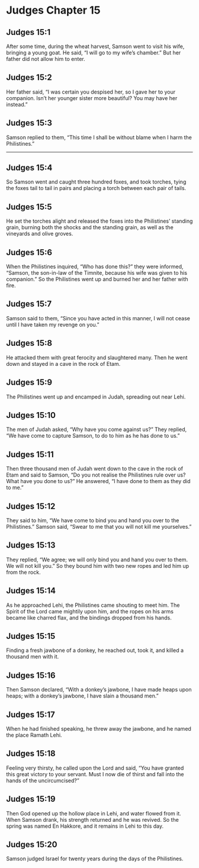 # Judges Chapter 15

## Judges 15:1

After some time, during the wheat harvest, Samson went to visit his wife, bringing a young goat. He said, “I will go to my wife’s chamber.” But her father did not allow him to enter.

## Judges 15:2

Her father said, “I was certain you despised her, so I gave her to your companion. Isn’t her younger sister more beautiful? You may have her instead.”

## Judges 15:3

Samson replied to them, “This time I shall be without blame when I harm the Philistines.”

---

## Judges 15:4

So Samson went and caught three hundred foxes, and took torches, tying the foxes tail to tail in pairs and placing a torch between each pair of tails.

## Judges 15:5

He set the torches alight and released the foxes into the Philistines’ standing grain, burning both the shocks and the standing grain, as well as the vineyards and olive groves.

## Judges 15:6

When the Philistines inquired, “Who has done this?” they were informed, “Samson, the son-in-law of the Timnite, because his wife was given to his companion.” So the Philistines went up and burned her and her father with fire.

## Judges 15:7

Samson said to them, “Since you have acted in this manner, I will not cease until I have taken my revenge on you.”

## Judges 15:8

He attacked them with great ferocity and slaughtered many. Then he went down and stayed in a cave in the rock of Etam.

## Judges 15:9

The Philistines went up and encamped in Judah, spreading out near Lehi.

## Judges 15:10

The men of Judah asked, “Why have you come against us?” They replied, “We have come to capture Samson, to do to him as he has done to us.”

## Judges 15:11

Then three thousand men of Judah went down to the cave in the rock of Etam and said to Samson, “Do you not realise the Philistines rule over us? What have you done to us?” He answered, “I have done to them as they did to me.”

## Judges 15:12

They said to him, “We have come to bind you and hand you over to the Philistines.” Samson said, “Swear to me that you will not kill me yourselves.”

## Judges 15:13

They replied, “We agree; we will only bind you and hand you over to them. We will not kill you.” So they bound him with two new ropes and led him up from the rock.

## Judges 15:14

As he approached Lehi, the Philistines came shouting to meet him. The Spirit of the Lord came mightily upon him, and the ropes on his arms became like charred flax, and the bindings dropped from his hands.

## Judges 15:15

Finding a fresh jawbone of a donkey, he reached out, took it, and killed a thousand men with it.

## Judges 15:16

Then Samson declared, “With a donkey’s jawbone, I have made heaps upon heaps; with a donkey’s jawbone, I have slain a thousand men.”

## Judges 15:17

When he had finished speaking, he threw away the jawbone, and he named the place Ramath Lehi.

## Judges 15:18

Feeling very thirsty, he called upon the Lord and said, “You have granted this great victory to your servant. Must I now die of thirst and fall into the hands of the uncircumcised?”

## Judges 15:19

Then God opened up the hollow place in Lehi, and water flowed from it. When Samson drank, his strength returned and he was revived. So the spring was named En Hakkore, and it remains in Lehi to this day.

## Judges 15:20

Samson judged Israel for twenty years during the days of the Philistines.
